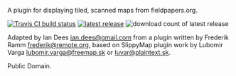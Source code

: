 A plugin for displaying tiled, scanned maps from fieldpapers.org.

[![Travis CI build status](https://img.shields.io/travis/floscher/josm-fieldpapers/master.svg?style=flat-square)](https://travis-ci.org/floscher/josm-fieldpapers)
[![latest release](https://img.shields.io/github/release/floscher/josm-fieldpapers.svg?style=flat-square)](https://github.com/floscher/josm-fieldpapers/releases/latest)
![download count of latest release](https://img.shields.io/github/downloads/floscher/josm-fieldpapers/latest/total.svg?style=flat-square)

Adapted by Ian Dees <ian.dees@gmail.com> from a plugin written by
Frederik Ramm <frederik@remote.org>, based on SlippyMap plugin work
by Lubomir Varga <lubomir.varga@freemap.sk> or <luvar@plaintext.sk>.

Public Domain.
